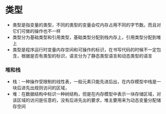 # 类型
* 类型是指变量的类型，不同的类型的变量会哎内存占用不同的字节数。而且对它们可做的操作也不一样
* 类型分为基础类型和引用类型，基础类型分配到栈内存上，引用类型分配到堆上
* 类型是程序运行时变量内存空间和可操作的标识，在书写代码的时候不一定包含，根据是否有类型的标识，语言分为了静态类型语言和动态类型的语言

### 堆和栈
* 栈：一种操作受限制的线性表，一般元素只能先进后出，在内存模型中栈是一块后进先出规则访问的区域， 
* 堆：在数据结构中标识一种树结构，但是在内存模型中表示一块存储区域，对该区域的访问是任意的，没有后进先出的要求，堆主要用来为动态变量分配储存空间
